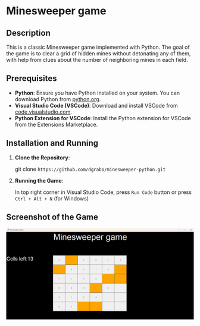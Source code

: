 # Minesweeper game

## Description

This is a classic Minesweeper game implemented with Python. The goal of the game is to clear a grid of hidden mines without detonating any of them, with help from clues about the number of neighboring mines in each field.

## Prerequisites

- **Python**: Ensure you have Python installed on your system. You can download Python from [python.org](https://www.python.org/downloads/).
- **Visual Studio Code (VSCode)**: Download and install VSCode from [code.visualstudio.com](https://code.visualstudio.com/).
- **Python Extension for VSCode**: Install the Python extension for VSCode from the Extensions Marketplace.

## Installation and Running 

1. **Clone the Repository**:

    git clone `https://github.com/dgrabo/minesweeper-python.git`

2. **Running the Game**:
   
    In top right corner in Visual Studio Code, press `Run Code` button or press `Ctrl + Alt + N` (for Windows)

## Screenshot of the Game

![](img.png)